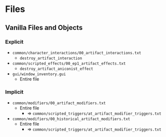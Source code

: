 # Files

## Vanilla Files and Objects

### Explicit

* `common/character_interactions/00_artifact_interactions.txt`
  * `destroy_artifact_interaction`
* `common/scripted_effects/00_ep1_artifact_effects.txt`
  * `destroy_artifact_aniconist_effect`
* `gui/window_inventory.gui`
  * Entire file

### Implicit

* `common/modifiers/00_artifact_modifiers.txt`
  * Entire file
    * => `common/scripted_triggers/at_artifact_modifier_triggers.txt`
* `common/modifiers/00_historical_artifact_modifiers.txt`
  * Entire file
    * => `common/scripted_triggers/at_artifact_modifier_triggers.txt`
